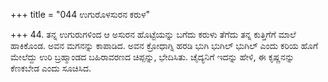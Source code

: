 +++
title = "044 ಉಗುರೊಳಸುರನ ಕರುಳ"

+++
44. ತನ್ನ ಉಗುರುಗಳಿಂದ ಆ ಅಸುರನ ಹೊಟ್ಟೆಯನ್ನು ಬಗೆದು ಕರುಳು ತೆಗೆದು ತನ್ನ ಕುತ್ತಿಗೆಗೆ ಮಾಲೆ ಹಾಕಿಕೊಂಡ. ಅವನ ಮಗನನ್ನು ಕಾಪಾಡಿದ. ಅವನ ಕ್ರೋಧಾಗ್ನಿ ಹರಡಿ ಭುಗಿ ಭುಗಿಲ್ ಭುಗಿಲ್ ಎಂದು ಕರಿಯ ಹೊಗೆ ಮೇಲೆದ್ದು ಉರಿ ಬ್ರಹ್ಮಾಂಡದ ಬಹಿರಾವರಣದ ಚಿಪ್ಪನ್ನು, ಭೇದಿಸಿತು.  ಚೈದ್ಯನಿಗೆ ಇದನ್ನು ಹೇಳಿ, ಈ ಕೃಷ್ಣನನ್ನು ಕೆಣಕಬೇಡ ಎಂದು ಸೂಚಿಸಿದ.